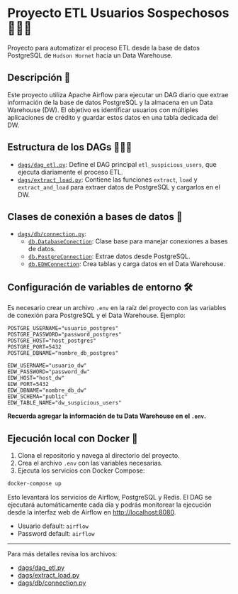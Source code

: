 # Proyecto ETL Usuarios Sospechosos 🕵🏼‍♂️

Proyecto para automatizar el proceso ETL desde la base de datos PostgreSQL de `Hudson Hornet` hacia un Data Warehouse.

## Descripción 📝

Este proyecto utiliza Apache Airflow para ejecutar un DAG diario que extrae información de la base de datos PostgreSQL y la almacena en un Data Warehouse (DW). El objetivo es identificar usuarios con múltiples aplicaciones de crédito y guardar estos datos en una tabla dedicada del DW.

## Estructura de los DAGs 👨🏽‍💻

- [`dags/dag_etl.py`](dags/dag_etl.py): Define el DAG principal `etl_suspicious_users`, que ejecuta diariamente el proceso ETL.
- [`dags/extract_load.py`](dags/extract_load.py): Contiene las funciones `extract`, `load` y `extract_and_load` para extraer datos de PostgreSQL y cargarlos en el DW.

## Clases de conexión a bases de datos 🐍

- [`dags/db/connection.py`](dags/db/connection.py):
  - [`db.DatabaseConection`](dags/db/connection.py): Clase base para manejar conexiones a bases de datos.
  - [`db.PostgreConnection`](dags/db/connection.py): Extrae datos desde PostgreSQL.
  - [`db.EDWConnection`](dags/db/connection.py): Crea tablas y carga datos en el Data Warehouse.

## Configuración de variables de entorno 🛠️

Es necesario crear un archivo `.env` en la raíz del proyecto con las variables de conexión para PostgreSQL y el Data Warehouse. Ejemplo:

```env
POSTGRE_USERNAME="usuario_postgres"
POSTGRE_PASSWORD="password_postgres"
POSTGRE_HOST="host_postgres"
POSTGRE_PORT=5432
POSTGRE_DBNAME="nombre_db_postgres"

EDW_USERNAME="usuario_dw"
EDW_PASSWORD="password_dw"
EDW_HOST="host_dw"
EDW_PORT=5432
EDW_DBNAME="nombre_db_dw"
EDW_SCHEMA="public"
EDW_TABLE_NAME="dw_suspicious_users"
```

**Recuerda agregar la información de tu Data Warehouse en el `.env`.**

## Ejecución local con Docker 🐋

1. Clona el repositorio y navega al directorio del proyecto.
2. Crea el archivo `.env` con las variables necesarias.
3. Ejecuta los servicios con Docker Compose:

```sh
docker-compose up
```

Esto levantará los servicios de Airflow, PostgreSQL y Redis. El DAG se ejecutará automáticamente cada día y podrás monitorear la ejecución desde la interfaz web de Airflow en [http://localhost:8080](http://localhost:8080).

- Usuario default: `airflow`
- Password default: `airflow`

---

Para más detalles revisa los archivos:

- [dags/dag_etl.py](dags/dag_etl.py)
- [dags/extract_load.py](dags/extract_load.py)
- [dags/db/connection.py](dags/db/connection.py)
